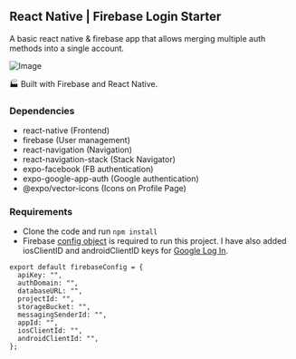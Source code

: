 ## React Native | Firebase Login Starter

A basic react native & firebase app that allows merging multiple auth methods into a single account.

![Image](https://i.imgur.com/uhVfFTf.png)

:factory: Built with Firebase and React Native.

### Dependencies

* react-native (Frontend)
* firebase (User management)
* react-navigation (Navigation)
* react-navigation-stack (Stack Navigator)
* expo-facebook (FB authentication)
* expo-google-app-auth (Google authentication)
* @expo/vector-icons (Icons on Profile Page)

### Requirements

* Clone the code and run `npm install`
* Firebase [config object](https://firebase.google.com/docs/web/setup#config-object) is required to run this project. I have also added iosClientID and androidClientID keys for [Google Log In](https://docs.expo.io/versions/latest/sdk/google/).

```
export default firebaseConfig = {
  apiKey: "",
  authDomain: "",
  databaseURL: "",
  projectId: "",
  storageBucket: "",
  messagingSenderId: "",
  appId: "",
  iosClientId: "",
  androidClientId: "",
};
```




